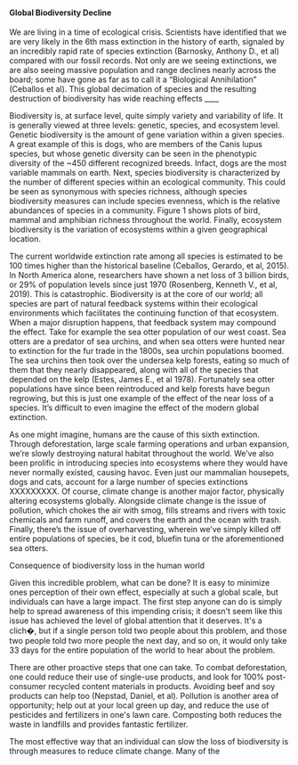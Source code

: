 #### Global Biodiversity Decline



We are living in a time of ecological crisis. Scientists have identified that we are very likely in the 6th mass extinction in the history of earth, signaled by an incredibly rapid rate of species extinction (Barnosky, Anthony D., et al) compared with our fossil records. Not only are we seeing extinctions, we are also seeing massive population and range declines nearly across the board; some have gone as far as to call it a “Biological Annihilation” (Ceballos et al). This global decimation of species and the resulting destruction of biodiversity has wide reaching effects ____



Biodiversity is, at surface level, quite simply variety and variability of life. It is generally viewed at three levels: genetic, species, and ecosystem level. Genetic biodiversity is the amount of gene variation within a given species. A great example of this is dogs, who are members of the Canis lupus species, but whose genetic diversity can be seen in the phenotypic diversity of the ~450 different recognized breeds. Infact, dogs are the most variable mammals on earth. Next, species biodiversity is characterized by the number of different species within an ecological community. This could be seen as synonymous with species richness, although species biodiversity measures can include species evenness, which is the relative abundances of species in a community. Figure 1 shows plots of bird, mammal and amphibian richness throughout the world. Finally, ecosystem biodiversity is the variation of ecosystems within a given geographical location. 

The current worldwide extinction rate among all species is estimated to be 100 times higher than the historical baseline (Ceballos, Gerardo, et al, 2015). In North America alone, researchers have shown a net loss of 3 billion birds, or 29% of population levels since just 1970 (Rosenberg, Kenneth V., et al, 2019). This is catastrophic. Biodiversity is at the core of our world; all species are part of natural feedback systems within their ecological environments which facilitates the continuing function of that ecosystem. When a major disruption happens, that feedback system may compound the effect. Take for example the sea otter population of our west coast. Sea otters are a predator of sea urchins, and when sea otters were hunted near to extinction for the fur trade in the 1800s, sea urchin populations boomed. The sea urchins then took over the undersea kelp forests, eating so much of them that they nearly disappeared, along with all of the species that depended on the kelp (Estes, James E., et al 1978). Fortunately sea otter populations have since been reintroduced and kelp forests have begun regrowing, but this is just one example of the effect of the near loss of a species. It’s difficult to even imagine the effect of the modern global extinction. 

As one might imagine, humans are the cause of this sixth extinction. Through deforestation, large scale farming operations and urban expansion, we’re slowly destroying natural habitat throughout the world. We’ve also been prolific in introducing species into ecosystems where they would have never normally existed, causing havoc. Even just our mammalian housepets, dogs and cats, account for a large number of species extinctions XXXXXXXXX. Of course, climate change is another major factor, physically altering ecosystems globally. Alongside climate change is the issue of pollution, which chokes the air with smog, fills streams and rivers with toxic chemicals and farm runoff, and covers the earth and the ocean with trash.  Finally, there’s the issue of overharvesting, wherein we’ve simply killed off entire populations of species, be it cod, bluefin tuna or the aforementioned sea otters. 

Consequence of biodiversity loss in the human world



Given this incredible problem, what can be done? It is easy to minimize ones perception of their own effect, especially at such a global scale, but individuals can have a large impact. The first step anyone can do is simply help to spread awareness of this impending crisis; it doesn't seem like this issue has achieved the level of global attention that it deserves. It's a clich�, but if a single person told two people about this problem, and those two people told two more people the next day, and so on, it would only take 33 days for the entire population of the world to hear about the problem. 

There are other proactive steps that one can take. To combat deforestation, one could reduce their use of single-use products, and look for 100% post-consumer recycled content materials in products. Avoiding beef and soy products can help too (Nepstad, Daniel, et al). Pollution is another area of opportunity; help out at your local green up day, and reduce the use of pesticides and fertilizers in one's lawn care. Composting both reduces the waste in landfills and provides fantastic fertilizer. 

The most effective way that an individual can slow the loss of biodiversity is through measures to reduce climate change.  Many of the 
